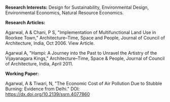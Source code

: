 **Research Interests:**
Design for Sustainability, Environmental Design, Environmental Economics, Natural Resource Economics.

 

**Research Articles:**

 

Agarwal, A & Chani, P S, "Implementation of Multifunctional Land Use in Roorkee Town," Architecture–Time, Space and People, Journal of Council of Architecture, India, Oct 2006. View Article.

 

Agarwal A, "Hampi: A Journey into the Past to Unravel the Artistry of the Vijayanagara Kings," Architecture–Time, Space & People, Journal of Council of Architecture, India, April 2011.

 

**Working Paper:**

 

Agarwal, A & Tiwari, N, "The Economic Cost of Air Pollution Due to Stubble Burning: Evidence from Delhi." DOI: https://dx.doi.org/10.2139/ssrn.4077860
